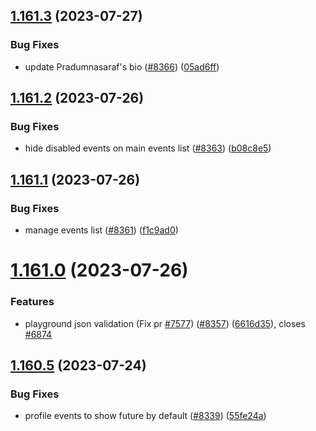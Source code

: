 ## [1.161.3](https://github.com/EddieHubCommunity/LinkFree/compare/v1.161.2...v1.161.3) (2023-07-27)


### Bug Fixes

* update Pradumnasaraf's bio ([#8366](https://github.com/EddieHubCommunity/LinkFree/issues/8366)) ([05ad6ff](https://github.com/EddieHubCommunity/LinkFree/commit/05ad6ffb5e17232e2145590b01b70b366635c212))



## [1.161.2](https://github.com/EddieHubCommunity/LinkFree/compare/v1.161.1...v1.161.2) (2023-07-26)


### Bug Fixes

* hide disabled events on main events list ([#8363](https://github.com/EddieHubCommunity/LinkFree/issues/8363)) ([b08c8e5](https://github.com/EddieHubCommunity/LinkFree/commit/b08c8e537b731c5e402b94cc2ed85a15c560e528))



## [1.161.1](https://github.com/EddieHubCommunity/LinkFree/compare/v1.161.0...v1.161.1) (2023-07-26)


### Bug Fixes

* manage events list ([#8361](https://github.com/EddieHubCommunity/LinkFree/issues/8361)) ([f1c9ad0](https://github.com/EddieHubCommunity/LinkFree/commit/f1c9ad052121b71e04c582c0031f45a4dbfbd96d))



# [1.161.0](https://github.com/EddieHubCommunity/LinkFree/compare/v1.160.5...v1.161.0) (2023-07-26)


### Features

* playground json validation (Fix pr [#7577](https://github.com/EddieHubCommunity/LinkFree/issues/7577)) ([#8357](https://github.com/EddieHubCommunity/LinkFree/issues/8357)) ([6616d35](https://github.com/EddieHubCommunity/LinkFree/commit/6616d35ed99e49dfa25902944aa0836cf4d5784d)), closes [#6874](https://github.com/EddieHubCommunity/LinkFree/issues/6874)



## [1.160.5](https://github.com/EddieHubCommunity/LinkFree/compare/v1.160.4...v1.160.5) (2023-07-24)


### Bug Fixes

* profile events to show future by default ([#8339](https://github.com/EddieHubCommunity/LinkFree/issues/8339)) ([55fe24a](https://github.com/EddieHubCommunity/LinkFree/commit/55fe24a4458f3ef108005e145980ff8ed8c82b92))



